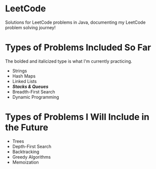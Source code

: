 # LeetCode

Solutions for LeetCode problems in Java, documenting my LeetCode problem solving journey!

# Types of Problems Included So Far

The bolded and italicized type is what I'm currently practicing.

* Strings
* Hash Maps
* Linked Lists
* ***Stacks & Queues***
* Breadth-First Search
* Dynamic Programming

# Types of Problems I Will Include in the Future

* Trees
* Depth-First Search
* Backtracking
* Greedy Algorithms
* Memoization
